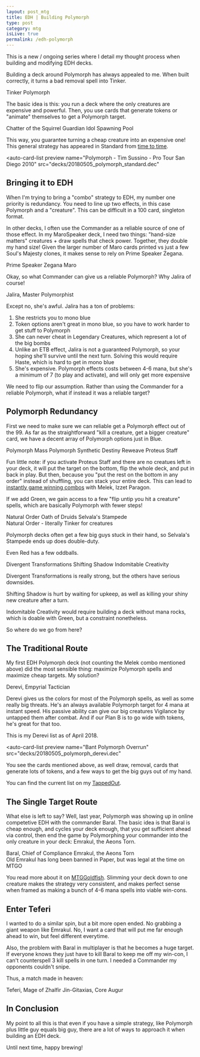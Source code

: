 ```yaml
---
layout: post_mtg
title: EDH | Building Polymorph
type: post
category: mtg
isLive: true
permalink: /edh-polymorph
---
```


This is a new / ongoing series where I detail my thought process when building and modifying EDH decks.

Building a deck around <auto-card>Polymorph</auto-card> has always appealed to me. When built correctly, it turns a bad removal spell into <auto-card>Tinker</auto-card>.

<div class="center">
  <auto-card-image>Tinker</auto-card-image>
  <auto-card-image>Polymorph</auto-card-image>
</div>

The basic idea is this: you run a deck where the only creatures are expensive and powerful. Then, you use cards that generate tokens or "animate" themselves to get a Polymorph target.

<div class="center">
  <auto-card-image>Chatter of the Squirrel</auto-card-image>
  <auto-card-image>Guardian Idol</auto-card-image>
  <auto-card-image>Spawning Pool</auto-card-image>
</div>

This way, you guarantee turning a cheap creature into an expensive one! This general strategy has appeared in Standard from <a href="https://mtg.gamepedia.com/Standard_Polymorph_deck">time to time</a>.

<auto-card-list
  preview
  name="Polymorph - Tim Sussino - Pro Tour San Diego 2010"
  src="decks/20180505_polymorph_standard.dec"
></auto-card-list>

## Bringing it to EDH

When I'm trying to bring a "combo" strategy to EDH, my number one priority is redundancy. You need to line up two effects, in this case Polymorph and a "creature". This can be difficult in a 100 card, singleton format.

In other decks, I often use the Commander as a reliable source of one of those effect. In my MaroSpeaker deck, I need two things: "hand-size matters" creatures + draw spells that check power. Together, they double my hand size! Given the larger number of <auto-card>Maro</auto-card> cards printed vs just a few <auto-card>Soul's Majesty</auto-card> clones, it makes sense to rely on <auto-card>Prime Speaker Zegana</auto-card>.

<div class="center">
  <auto-card-image>Prime Speaker Zegana</auto-card-image>
  <auto-card-image>Maro</auto-card-image>
</div>

Okay, so what Commander can give us a reliable Polymorph? Why <auto-card name="Jalira, Master Polymorphist">Jalira</auto-card> of course!

<div class="center">
  <auto-card-image>Jalira, Master Polymorphist</auto-card-image>
</div>

Except no, she's awful. Jalira has a ton of problems:

1. She restricts you to mono blue
2. Token options aren't great in mono blue, so you have to work harder to get stuff to Polymorph
3. She can never cheat in Legendary Creatures, which represent a lot of the big bombs
4. Unlike an ETB effect, Jalira is not a guaranteed Polymorph, so your hoping she'll survive until the next turn. Solving this would require Haste, which is hard to get in mono blue
5. She's expensive. Polymorph effects costs between 4-6 mana, but she's a minimum of 7 (to play and activate), and will only get more expensive

We need to flip our assumption. Rather than using the Commander for a reliable Polymorph, what if instead it was a reliable target?

## Polymorph Redundancy

First we need to make sure we can reliable get a Polymorph effect out of the 99. As far as the straightforward "kill a creature, get a bigger creature" card, we have a decent array of Polymorph options just in Blue.

<div class="center">
  <auto-card-image>Polymorph</auto-card-image>
  <auto-card-image>Mass Polymorph</auto-card-image>
  <auto-card-image>Synthetic Destiny</auto-card-image>
  <auto-card-image>Reweave</auto-card-image>
  <auto-card-image>Proteus Staff</auto-card-image>
</div>

Fun little note: if you activate Proteus Staff and there are no creatues left in your deck, it will put the target on the bottom, flip the whole deck, and put in back in play. But then, because you "put the rest on the bottom in any order" instead of shuffling, you can stack your entire deck. This can lead to <a href="https://tappedout.net/mtg-decks/melek-madiq/">instantly game winning combos</a> with <auto-card>Melek, Izzet Paragon</auto-card>.

If we add Green, we gain access to a few "flip untip you hit a creature" spells, which are basically Polymorph with fewer steps!

<div class="center">
  <auto-card-image>Natural Order</auto-card-image>
  <auto-card-image>Oath of Druids</auto-card-image>
  <auto-card-image>Selvala's Stampede</auto-card-image>
  <div class="img-comment">Natural Order - literally Tinker for creatures</div>
</div>

Polymorph decks often get a few big guys stuck in their hand, so <auto-card>Selvala's Stampede</auto-card> ends up does double-duty.

Even Red has a few oddballs.

<div class="center">
  <auto-card-image>Divergent Transformations</auto-card-image>
  <auto-card-image>Shifting Shadow</auto-card-image>
  <auto-card-image>Indomitable Creativity</auto-card-image>
</div>

Divergent Transformations is really strong, but the others have serious downsides.

Shifting Shadow is hurt by waiting for upkeep, as well as killing your shiny new creature after a turn.

Indomitable Creativity would require building a deck without mana rocks, which is doable with Green, but a constraint nonetheless.

So where do we go from here?

## The Traditional Route

My first EDH Polymorph deck (not counting the Melek combo mentioned above) did the most sensible thing: maximize Polymorph spells and maximize cheap targets. My solution?

<div class="center">
  <auto-card-image>Derevi, Empyrial Tactician</auto-card-image>
</div>

Derevi gives us the colors for most of the Polymorph spells, as well as some really big threats. He's an always available Polymorph target for 4 mana at instant speed. His passive ability can give our big creatures Vigilance by untapped them after combat. And if our Plan B is to go wide with tokens, he's great for that too.

This is my Derevi list as of April 2018.

<auto-card-list
  preview
  name="Bant Polymorph Overrun"
  src="decks/20180505_polymorph_derevi.dec"
></auto-card-list>

You see the cards mentioned above, as well draw, removal, cards that generate lots of tokens, and a few ways to get the big guys out of my hand.

You can find the current list on my <a href="https://tappedout.net/mtg-decks/bant-polymorph-overrun/">TappedOut</a>.

## The Single Target Route

What else is left to say? Well, last year, Polymorph was showing up in online competetive EDH with the commander Baral. The basic idea is that Baral is cheap enough, and cycles your deck enough, that you get sufficient ahead via control, then end the game by Polymorphing your commander into the only creature in your deck: Emrakul, the Aeons Torn.

<div class="center">
  <auto-card-image>Baral, Chief of Compliance</auto-card-image>
  <auto-card-image>Emrakul, the Aeons Torn</auto-card-image>
  <div class="img-comment">Old Emrakul has long been banned in Paper, but was legal at the time on MTGO</div>
</div>

You read more about it on <a href="https://www.mtggoldfish.com/articles/instant-deck-tech-baral-polymorph-commander">MTGGoldfish</a>. Slimming your deck down to one creature makes the strategy very consistent, and makes perfect sense when framed as making a bunch of 4-6 mana spells into viable win-cons.

## Enter Teferi

I wanted to do a similar spin, but a bit more open ended. No grabbing a giant weapon like Emrakul. No, I want a card that will put me far enough ahead to win, but feel different everytime.

Also, the problem with Baral in multiplayer is that he becomes a huge target. If everyone knows they just have to kill Baral to keep me off my win-con, I can't counterspell 3 kill spells in one turn. I needed a Commander my opponents couldn't snipe.

Thus, a match made in heaven:

<div class="center">
  <auto-card-image>Teferi, Mage of Zhalfir</auto-card-image>
  <auto-card-image>Jin-Gitaxias, Core Augur</auto-card-image>
</div>


## In Conclusion

My point to all this is that even if you have a simple strategy, like Polymorph plus little guy equals big guy, there are a lot of ways to approach it when building an EDH deck.

Until next time, happy brewing!

